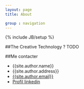 ```yaml
---
layout: page
title: About

group : navigation
---
```

{% include JB/setup %}

##The Creative Technology ?
TODO

##Me contacter
- {{site.author.name}}
- {{site.author.address}}
- [{{site.author.email}}](mailto:{{site.author.email}})
- [Profil linkedin](http://lnkd.in/6fN3Ks)